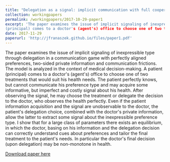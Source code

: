 ```yaml
---
title: "Delegation as a signal: implicit communication with full cooperation"
collection: workingpapers
permalink: /workingpapers/2017-10-29-paper1
excerpt: 'The paper examines the issue of implicit signaling of inexpressible type through delegation in a communication game with perfectly aligned preferences, two-sided private information and communication frictions. The model is analyzed in the context of medical decision-making. A patient 
(principal) comes to a doctor's (agent's) office to choose one of two treatments that would suit his health needs.'
date: 2017-11-29
paperurl: 'http://jfranaszek.github.io/files/paper1.pdf'
---
```

The paper examines the issue of implicit signaling of inexpressible type through delegation in a communication game with perfectly aligned preferences, two-sided private information and communication frictions. The model is analyzed in the context of medical decision-making. A patient 
(principal) comes to a doctor's (agent's) office to choose one of two treatments that would suit his health needs. The patient perfectly knows, but cannot communicate his preference type and may acquire some informative, but imperfect and costly signal about his health. After observing the signal, he may choose the treatment or delegate the decision to the doctor, who observes the health perfectly. Even if the patient information acquisition and the signal are unobservable to the doctor, the patient's delegation choice, combined with the doctor's private information, allow the latter to extract some signal about the inexpressible preference type. I show that for a large class of parameters there exists an equilibrium, in which the doctor, basing on his information and the delegation decision can correctly understand cues about preferences and tailor the final treatment to the patient's needs. In particular the doctor's final decision (upon
delegation) may be non-monotone in health.

[Download paper here](http://jfranaszek.github.io/files/paper1.pdf)
